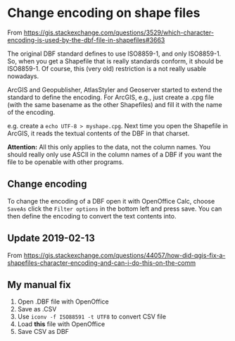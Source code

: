 # Change encoding on shape files

From https://gis.stackexchange.com/questions/3529/which-character-encoding-is-used-by-the-dbf-file-in-shapefiles#3663

The original DBF standard defines to use ISO8859-1, and only ISO8859-1. So,
when you get a Shapefile that is really standards conform, it should be
ISO8859-1. Of course, this (very old) restriction is a not really usable
nowadays.

ArcGIS and Geopublisher, AtlasStyler and Geoserver started to extend the
standard to define the encoding. For ArcGIS, e.g., just create a .cpg file
(with the same basename as the other Shapefiles) and fill it with the name of
the encoding.

e.g. create a `echo UTF-8 > myshape.cpg`. Next time you open the Shapefile in
ArcGIS, it reads the textual contents of the DBF in that charset.

**Attention:** All this only applies to the data, not the column names. You
should really only use ASCII in the column names of a DBF if you want the file
to be openable with other programs.

## Change encoding

To change the encoding of a DBF open it with OpenOffice Calc, choose `SaveAs`
click the `Filter options` in the bottom left and press save. You can then
define the encoding to convert the text contents into.

## Update 2019-02-13

From https://gis.stackexchange.com/questions/44057/how-did-qgis-fix-a-shapefiles-character-encoding-and-can-i-do-this-on-the-comm

## My manual fix

1. Open .DBF file with OpenOffice
2. Save as .CSV
3. Use `iconv -f ISO88591 -t UTF8` to convert CSV file
4. Load **this** file with OpenOffice
5. Save CSV as DBF

